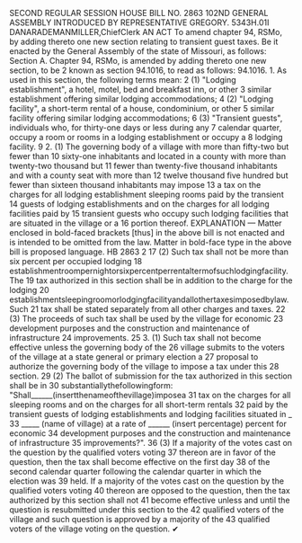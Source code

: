 SECOND REGULAR SESSION
HOUSE BILL NO. 2863
102ND GENERAL ASSEMBLY
INTRODUCED BY REPRESENTATIVE GREGORY.
5343H.01I DANARADEMANMILLER,ChiefClerk
AN ACT
To amend chapter 94, RSMo, by adding thereto one new section relating to transient guest
taxes.
Be it enacted by the General Assembly of the state of Missouri, as follows:
Section A. Chapter 94, RSMo, is amended by adding thereto one new section, to be
2 known as section 94.1016, to read as follows:
94.1016. 1. As used in this section, the following terms mean:
2 (1) "Lodging establishment", a hotel, motel, bed and breakfast inn, or other
3 similar establishment offering similar lodging accommodations;
4 (2) "Lodging facility", a short-term rental of a house, condominium, or other
5 similar facility offering similar lodging accommodations;
6 (3) "Transient guests", individuals who, for thirty-one days or less during any
7 calendar quarter, occupy a room or rooms in a lodging establishment or occupy a
8 lodging facility.
9 2. (1) The governing body of a village with more than fifty-two but fewer than
10 sixty-one inhabitants and located in a county with more than twenty-two thousand but
11 fewer than twenty-five thousand inhabitants and with a county seat with more than
12 twelve thousand five hundred but fewer than sixteen thousand inhabitants may impose
13 a tax on the charges for all lodging establishment sleeping rooms paid by the transient
14 guests of lodging establishments and on the charges for all lodging facilities paid by
15 transient guests who occupy such lodging facilities that are situated in the village or a
16 portion thereof.
EXPLANATION — Matter enclosed in bold-faced brackets [thus] in the above bill is not enacted and is
intended to be omitted from the law. Matter in bold-face type in the above bill is proposed language.
HB 2863 2
17 (2) Such tax shall not be more than six percent per occupied lodging
18 establishmentroompernightorsixpercentperrentaltermofsuchlodgingfacility. The
19 tax authorized in this section shall be in addition to the charge for the lodging
20 establishmentsleepingroomorlodgingfacilityandallothertaxesimposedbylaw. Such
21 tax shall be stated separately from all other charges and taxes.
22 (3) The proceeds of such tax shall be used by the village for economic
23 development purposes and the construction and maintenance of infrastructure
24 improvements.
25 3. (1) Such tax shall not become effective unless the governing body of the
26 village submits to the voters of the village at a state general or primary election a
27 proposal to authorize the governing body of the village to impose a tax under this
28 section.
29 (2) The ballot of submission for the tax authorized in this section shall be in
30 substantiallythefollowingform: "Shall______(insertthenameofthevillage)imposea
31 tax on the charges for all sleeping rooms and on the charges for all short-term rentals
32 paid by the transient guests of lodging establishments and lodging facilities situated in _
33 _____ (name of village) at a rate of ______ (insert percentage) percent for economic
34 development purposes and the construction and maintenance of infrastructure
35 improvements?".
36 (3) If a majority of the votes cast on the question by the qualified voters voting
37 thereon are in favor of the question, then the tax shall become effective on the first day
38 of the second calendar quarter following the calendar quarter in which the election was
39 held. If a majority of the votes cast on the question by the qualified voters voting
40 thereon are opposed to the question, then the tax authorized by this section shall not
41 become effective unless and until the question is resubmitted under this section to the
42 qualified voters of the village and such question is approved by a majority of the
43 qualified voters of the village voting on the question.
✔